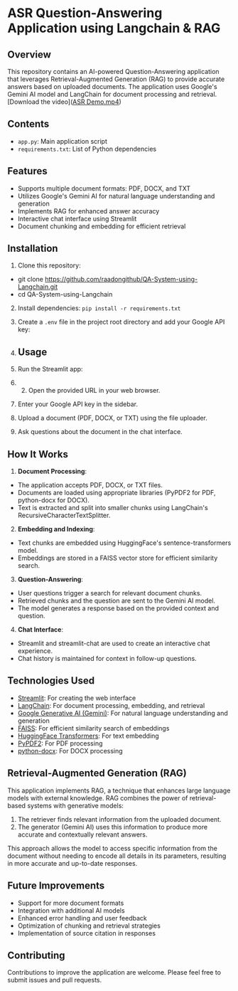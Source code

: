 # ASR Question-Answering Application using Langchain & RAG

## Overview

This repository contains an AI-powered Question-Answering application that leverages Retrieval-Augmented Generation (RAG) to provide accurate answers based on uploaded documents. The application uses Google's Gemini AI model and LangChain for document processing and retrieval.
[Download the video]([ASR Demo.mp4](https://github.com/raadongithub/QA-System-using-Langchain/blob/main/ASR%20Demo.mp4))


## Contents

- `app.py`: Main application script
- `requirements.txt`: List of Python dependencies

## Features

- Supports multiple document formats: PDF, DOCX, and TXT
- Utilizes Google's Gemini AI for natural language understanding and generation
- Implements RAG for enhanced answer accuracy
- Interactive chat interface using Streamlit
- Document chunking and embedding for efficient retrieval

## Installation

1. Clone this repository:
- git clone https://github.com/raadongithub/QA-System-using-Langchain.git 
- cd QA-System-using-Langchain

2. Install dependencies:
`pip install -r requirements.txt`

3. Create a `.env` file in the project root directory and add your Google API key:

4. ## Usage

1. Run the Streamlit app:

2. 2. Open the provided URL in your web browser.

3. Enter your Google API key in the sidebar.

4. Upload a document (PDF, DOCX, or TXT) using the file uploader.

5. Ask questions about the document in the chat interface.

## How It Works

1. **Document Processing**: 
- The application accepts PDF, DOCX, or TXT files.
- Documents are loaded using appropriate libraries (PyPDF2 for PDF, python-docx for DOCX).
- Text is extracted and split into smaller chunks using LangChain's RecursiveCharacterTextSplitter.

2. **Embedding and Indexing**:
- Text chunks are embedded using HuggingFace's sentence-transformers model.
- Embeddings are stored in a FAISS vector store for efficient similarity search.

3. **Question-Answering**:
- User questions trigger a search for relevant document chunks.
- Retrieved chunks and the question are sent to the Gemini AI model.
- The model generates a response based on the provided context and question.

4. **Chat Interface**:
- Streamlit and streamlit-chat are used to create an interactive chat experience.
- Chat history is maintained for context in follow-up questions.

## Technologies Used

- [Streamlit](https://streamlit.io/): For creating the web interface
- [LangChain](https://python.langchain.com/): For document processing, embedding, and retrieval
- [Google Generative AI (Gemini)](https://ai.google.dev/): For natural language understanding and generation
- [FAISS](https://github.com/facebookresearch/faiss): For efficient similarity search of embeddings
- [HuggingFace Transformers](https://huggingface.co/): For text embedding
- [PyPDF2](https://pypdf2.readthedocs.io/): For PDF processing
- [python-docx](https://python-docx.readthedocs.io/): For DOCX processing

## Retrieval-Augmented Generation (RAG)

This application implements RAG, a technique that enhances large language models with external knowledge. RAG combines the power of retrieval-based systems with generative models:

1. The retriever finds relevant information from the uploaded document.
2. The generator (Gemini AI) uses this information to produce more accurate and contextually relevant answers.

This approach allows the model to access specific information from the document without needing to encode all details in its parameters, resulting in more accurate and up-to-date responses.

## Future Improvements

- Support for more document formats
- Integration with additional AI models
- Enhanced error handling and user feedback
- Optimization of chunking and retrieval strategies
- Implementation of source citation in responses

## Contributing

Contributions to improve the application are welcome. Please feel free to submit issues and pull requests.
